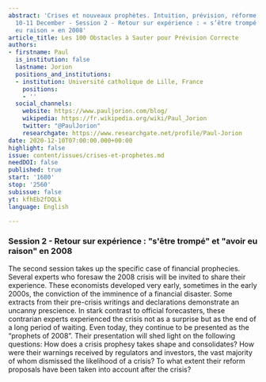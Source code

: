 ```yaml
---
abstract: 'Crises et nouveaux prophètes. Intuition, prévision, réforme, Paris IAS,
  10-11 December - Session 2 - Retour sur expérience : « s’être trompé » et « avoir
  eu raison » en 2008'
article_title: Les 100 Obstacles à Sauter pour Prévision Correcte
authors:
- firstname: Paul
  is_institution: false
  lastname: Jorion
  positions_and_institutions:
  - institution: Université catholique de Lille, France
    positions:
    - ''
  social_channels:
    website: https://www.pauljorion.com/blog/
    wikipedia: https://fr.wikipedia.org/wiki/Paul_Jorion
    twitter: "@PaulJorion"
    researchgate: https://www.researchgate.net/profile/Paul-Jorion
date: 2020-12-10T07:00:00.000+00:00
highlight: false
issue: content/issues/crises-et-prophetes.md
needDOI: false
published: true
start: '1680'
stop: '2560'
subissue: false
yt: kfhEb2fDQLk
language: English

---
```

### Session 2 - Retour sur expérience : "s'être trompé" et "avoir eu raison" en 2008

The second session takes up the specific case of financial prophecies. Several experts who foresaw the 2008 crisis will be invited to share their experience. These economists developed very early, sometimes in the early 2000s, the conviction of the imminence of a financial disaster. Some extracts from their pre-crisis writings and declarations demonstrate an uncanny prescience. In stark contrast to official forecasters, these contrarian experts experienced the crisis not as a surprise but as the end of a long period of waiting. Even today, they continue to be presented as the “prophets of 2008”. Their presentation will shed light on the following questions: How does a crisis prophesy takes shape and consolidates? How were their warnings received by regulators and investors, the vast majority of whom dismissed the likelihood of a crisis? To what extent their reform proposals have been taken into account after the crisis?

<Youtube yt="kfhEb2fDQLk" caption="Les 100 obstacles à sauter pour prévision correcte" start="1680" stop="2560"></Youtube>